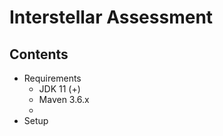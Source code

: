 # Interstellar Assessment

## Contents

- Requirements
    - JDK 11 (+)
    - Maven 3.6.x
    -
- Setup

